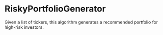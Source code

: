 # RiskyPortfolioGenerator
Given a list of tickers, this algorithm generates a recommended portfolio for high-risk investors.
